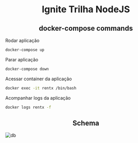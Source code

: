 <h1 align="center"> Ignite Trilha NodeJS </h1>


<h2 align="center">docker-compose commands</h2>

Rodar aplicação

```bash
docker-compose up
```

Parar aplicação

```bash
docker-compose down
```

Acessar container da aplicação

```bash
docker exec -it rentx /bin/bash
```

Acompanhar logs da aplicação

```bash
docker logs rentx -f
```

<h2 align="center"> Schema </h2>

![db](https://xesque.rocketseat.dev/1571029149847-attachment.png)